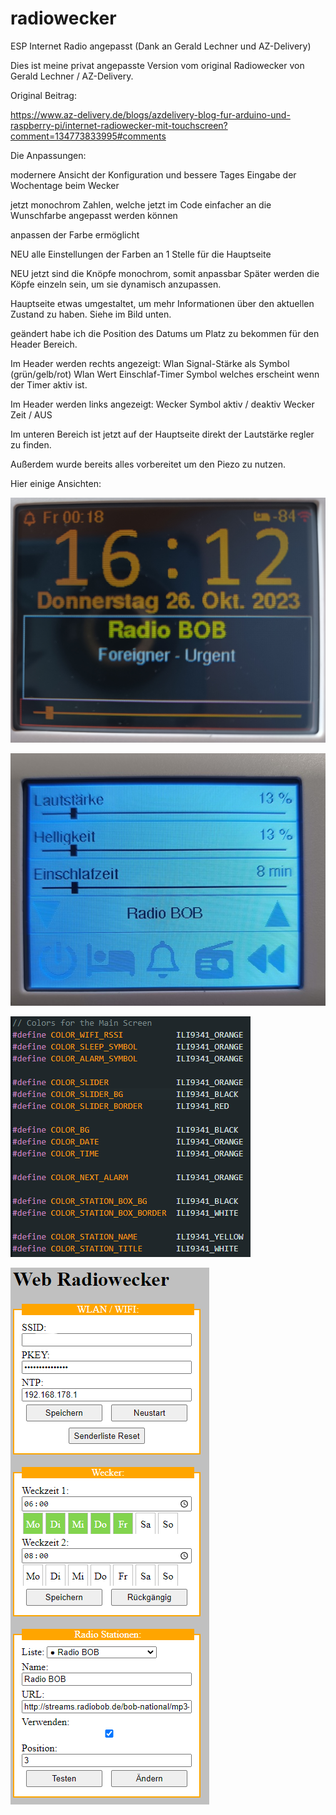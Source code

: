 # radiowecker
ESP Internet Radio angepasst (Dank an Gerald Lechner und AZ-Delivery)

Dies ist meine privat angepasste Version vom original Radiowecker von Gerald Lechner / AZ-Delivery.

Original Beitrag: 

https://www.az-delivery.de/blogs/azdelivery-blog-fur-arduino-und-raspberry-pi/internet-radiowecker-mit-touchscreen?comment=134773833995#comments

Die Anpassungen:

modernere Ansicht der Konfiguration und bessere Tages Eingabe der Wochentage beim Wecker

jetzt monochrom Zahlen, welche jetzt im Code einfacher an die Wunschfarbe angepasst werden können

anpassen der Farbe ermöglicht

NEU alle Einstellungen der Farben an 1 Stelle für die Hauptseite

NEU jetzt sind die Knöpfe monochrom, somit anpassbar
Später werden die Köpfe einzeln sein, um sie dynamisch anzupassen.

Hauptseite etwas umgestaltet, um mehr Informationen über den aktuellen Zustand zu haben.
Siehe im Bild unten.

geändert habe ich die Position des Datums um Platz zu bekommen für den Header Bereich.

Im Header werden rechts angezeigt:
    Wlan Signal-Stärke als Symbol (grün/gelb/rot) 
    Wlan Wert
    Einschlaf-Timer Symbol welches erscheint wenn der Timer aktiv ist.

Im Header werden links angezeigt:
    Wecker Symbol aktiv / deaktiv
    Wecker Zeit / AUS

Im unteren Bereich ist jetzt auf der Hauptseite direkt der Lautstärke regler zu finden.

Außerdem wurde bereits alles vorbereitet um den Piezo zu nutzen.

Hier einige Ansichten:

![Main Screen](screenshot/result.jpg?raw=true "Result")

![Knöpfe neu](screenshot/knoepfe_neu.jpg?raw=true "Knöpfe neu")

![Color Setting](screenshot/settings_color.png?raw=true "Setting")

![Konfig Website](screenshot/website.png?raw=true "Konfiguration")


